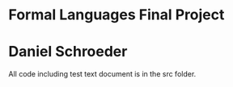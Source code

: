 # Formal Languages Final Project 
# Daniel Schroeder
All code including test text document is in the src folder.
